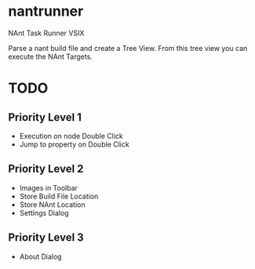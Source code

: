 # nantrunner
NAnt Task Runner VSIX

Parse a nant build file and create a Tree View. From this tree view you can execute the NAnt Targets.


# TODO

## Priority Level 1
 - Execution on node Double Click
 - Jump to property on Double Click

## Priority Level 2
 - Images in Toolbar
 - Store Build File Location
 - Store NAnt Location
 - Settings Dialog

## Priority Level 3
 - About Dialog